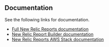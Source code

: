 ## Documentation

See the following links for documentation.

* [Full New Relic Reports documentation](https://github.com/newrelic/nr-reports?tab=readme-ov-file#new-relic-reports)
* [New Relic Report Builder documentation](https://github.com/newrelic/nr-reports?tab=readme-ov-file#using-the-report-builder)
* [New Relic Reports AWS Stack documentation](https://github.com/newrelic/nr-reports?tab=readme-ov-file#using-the-new-relic-reports-aws-stack)
